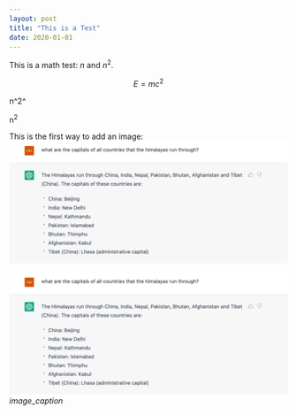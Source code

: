 ```yaml
---
layout: post
title: "This is a Test"
date: 2020-01-01 
---
```


This is a math test: $n$ and $n^2$.

$$ E = m c^2 $$

n^2^

n<sup>2</sup>


This is the first way to add an image: ![image name](../figures/chatgpt-reason-complex-factual-question.png)


<p>
    <img src="../figures/chatgpt-reason-complex-factual-question.png" alt>
    <em>image_caption</em>
</p>